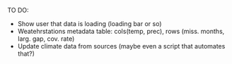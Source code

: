 TO DO:
- Show user that data is loading (loading bar or so)
- Weatehrstations metadata table: cols(temp, prec), rows (miss. months, larg. gap, cov. rate)
- Update climate data from sources (maybe even a script that automates that?)
